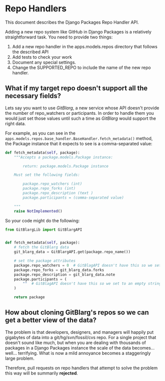 # Repo Handlers

This document describes the Django Packages Repo Handler API.

Adding a new repo system like GitHub in Django Packages is a relatively straightforward task. You need to provide two things:

1. Add a new repo handler in the apps.models.repos directory that follows the described API
2. Add tests to check your work
3. Document any special settings.
4. Change the SUPPORTED_REPO to include the name of the new repo handler.

## What if my target repo doesn't support all the necessary fields?

Lets say you want to use *GitBlarg*, a new service whose API doesn't provide the number of repo_watchers or participants. In order to handle them you would just set those values until such a time as *GitBlarg* would support the right data.

For example, as you can see in the `apps.models.repos.base_handler.BaseHandler.fetch_metadata()` method, the Package instance that it expects to see is a comma-separated value:

```python
def fetch_metadata(self, package):
    """Accepts a package.models.Package instance:

        return: package.models.Package instance

    Must set the following fields:

        package.repo_watchers (int)
        package.repo_forks (int)
        package.repo_description (text )
        package.participants = (comma-separated value)

    """
    raise NotImplemented()
```

So your code might do the following:

```python
from GitBlargLib import GitBlargAPI


def fetch_metadata(self, package):
    # fetch the GitBlarg data
    git_blarg_data = GitBlargAPI.get(package.repo_name())

    # set the package attributes
    package.repo_watchers = 0  # GitBlagAPI doesn't have this so we set to 0
    package.repo_forks = git_blarg_data.forks
    package.repo_description = git_blarg_data.note
    package.participants = (
        ""  # GitBlagAPI doesn't have this so we set to an empty string
    )

    return package
```

## How about cloning GitBlarg's repos so we can get a better view of the data?

The problem is that developers, designers, and managers will happily put gigabytes of data into a git/hg/svn/fossil/cvs repo. For a single project that doesn't sound like much, but when you are dealing with thousands of packages in a Django Packages instance the scale of the data becomes... well... terrifying. What is now a mild annoyance becomes a staggeringly large problem.

Therefore, pull requests on repo handlers that attempt to solve the problem this way will be summarily **rejected**.
